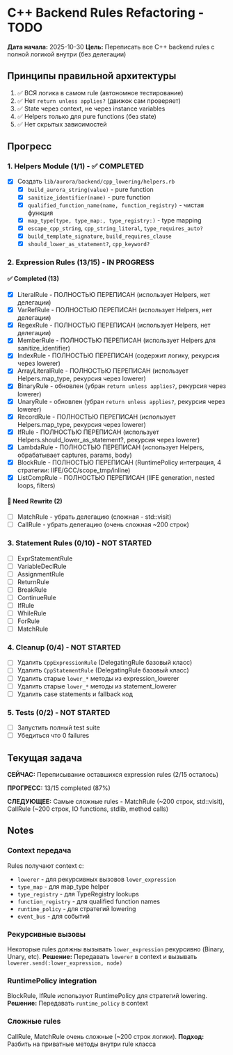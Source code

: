 # C++ Backend Rules Refactoring - TODO

**Дата начала:** 2025-10-30
**Цель:** Переписать все C++ backend rules с полной логикой внутри (без делегации)

## Принципы правильной архитектуры

1. ✅ ВСЯ логика в самом rule (автономное тестирование)
2. ✅ Нет `return unless applies?` (движок сам проверяет)
3. ✅ State через context, не через instance variables
4. ✅ Helpers только для pure functions (без state)
5. ✅ Нет скрытых зависимостей

## Прогресс

### 1. Helpers Module (1/1) - ✅ COMPLETED

- [x] Создать `lib/aurora/backend/cpp_lowering/helpers.rb`
  - [x] `build_aurora_string(value)` - pure function
  - [x] `sanitize_identifier(name)` - pure function
  - [x] `qualified_function_name(name, function_registry)` - чистая функция
  - [x] `map_type(type, type_map:, type_registry:)` - type mapping
  - [x] `escape_cpp_string`, `cpp_string_literal`, `type_requires_auto?`
  - [x] `build_template_signature`, `build_requires_clause`
  - [x] `should_lower_as_statement?`, `cpp_keyword?`

### 2. Expression Rules (13/15) - IN PROGRESS

#### ✅ Completed (13)
- [x] LiteralRule - ПОЛНОСТЬЮ ПЕРЕПИСАН (использует Helpers, нет делегации)
- [x] VarRefRule - ПОЛНОСТЬЮ ПЕРЕПИСАН (использует Helpers, нет делегации)
- [x] RegexRule - ПОЛНОСТЬЮ ПЕРЕПИСАН (использует Helpers, нет делегации)
- [x] MemberRule - ПОЛНОСТЬЮ ПЕРЕПИСАН (использует Helpers для sanitize_identifier)
- [x] IndexRule - ПОЛНОСТЬЮ ПЕРЕПИСАН (содержит логику, рекурсия через lowerer)
- [x] ArrayLiteralRule - ПОЛНОСТЬЮ ПЕРЕПИСАН (использует Helpers.map_type, рекурсия через lowerer)
- [x] BinaryRule - обновлен (убран `return unless applies?`, рекурсия через lowerer)
- [x] UnaryRule - обновлен (убран `return unless applies?`, рекурсия через lowerer)
- [x] RecordRule - ПОЛНОСТЬЮ ПЕРЕПИСАН (использует Helpers.map_type, рекурсия через lowerer)
- [x] IfRule - ПОЛНОСТЬЮ ПЕРЕПИСАН (использует Helpers.should_lower_as_statement?, рекурсия через lowerer)
- [x] LambdaRule - ПОЛНОСТЬЮ ПЕРЕПИСАН (использует Helpers, обрабатывает captures, params, body)
- [x] BlockRule - ПОЛНОСТЬЮ ПЕРЕПИСАН (RuntimePolicy интеграция, 4 стратегии: IIFE/GCC/scope_tmp/inline)
- [x] ListCompRule - ПОЛНОСТЬЮ ПЕРЕПИСАН (IIFE generation, nested loops, filters)

#### 🔄 Need Rewrite (2)
- [ ] MatchRule - убрать делегацию (сложная - std::visit)
- [ ] CallRule - убрать делегацию (очень сложная ~200 строк)

### 3. Statement Rules (0/10) - NOT STARTED

- [ ] ExprStatementRule
- [ ] VariableDeclRule
- [ ] AssignmentRule
- [ ] ReturnRule
- [ ] BreakRule
- [ ] ContinueRule
- [ ] IfRule
- [ ] WhileRule
- [ ] ForRule
- [ ] MatchRule

### 4. Cleanup (0/4) - NOT STARTED

- [ ] Удалить `CppExpressionRule` (DelegatingRule базовый класс)
- [ ] Удалить `CppStatementRule` (DelegatingRule базовый класс)
- [ ] Удалить старые `lower_*` методы из expression_lowerer
- [ ] Удалить старые `lower_*` методы из statement_lowerer
- [ ] Удалить case statements и fallback код

### 5. Tests (0/2) - NOT STARTED

- [ ] Запустить полный test suite
- [ ] Убедиться что 0 failures

## Текущая задача

**СЕЙЧАС:** Переписывание оставшихся expression rules (2/15 осталось)

**ПРОГРЕСС:** 13/15 completed (87%)

**СЛЕДУЮЩЕЕ:** Самые сложные rules - MatchRule (~200 строк, std::visit), CallRule (~200 строк, IO functions, stdlib, method calls)

## Notes

### Context передача
Rules получают context с:
- `lowerer` - для рекурсивных вызовов `lower_expression`
- `type_map` - для map_type helper
- `type_registry` - для TypeRegistry lookups
- `function_registry` - для qualified function names
- `runtime_policy` - для стратегий lowering
- `event_bus` - для событий

### Рекурсивные вызовы
Некоторые rules должны вызывать `lower_expression` рекурсивно (Binary, Unary, etc).
**Решение:** Передавать `lowerer` в context и вызывать `lowerer.send(:lower_expression, node)`

### RuntimePolicy integration
BlockRule, IfRule используют RuntimePolicy для стратегий lowering.
**Решение:** Передавать `runtime_policy` в context

### Сложные rules
CallRule, MatchRule очень сложные (~200 строк логики).
**Подход:** Разбить на приватные методы внутри rule класса
